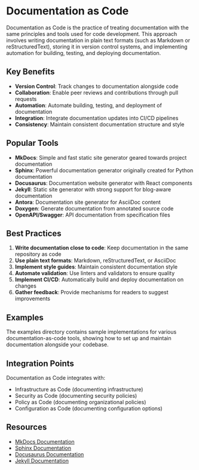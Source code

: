 # Documentation as Code

Documentation as Code is the practice of treating documentation with the same principles and tools used for code development. This approach involves writing documentation in plain text formats (such as Markdown or reStructuredText), storing it in version control systems, and implementing automation for building, testing, and deploying documentation.

## Key Benefits

- **Version Control**: Track changes to documentation alongside code
- **Collaboration**: Enable peer reviews and contributions through pull requests
- **Automation**: Automate building, testing, and deployment of documentation
- **Integration**: Integrate documentation updates into CI/CD pipelines
- **Consistency**: Maintain consistent documentation structure and style

## Popular Tools

- **MkDocs**: Simple and fast static site generator geared towards project documentation
- **Sphinx**: Powerful documentation generator originally created for Python documentation
- **Docusaurus**: Documentation website generator with React components
- **Jekyll**: Static site generator with strong support for blog-aware documentation
- **Antora**: Documentation site generator for AsciiDoc content
- **Doxygen**: Generate documentation from annotated source code
- **OpenAPI/Swagger**: API documentation from specification files

## Best Practices

1. **Write documentation close to code**: Keep documentation in the same repository as code
2. **Use plain text formats**: Markdown, reStructuredText, or AsciiDoc
3. **Implement style guides**: Maintain consistent documentation style
4. **Automate validation**: Use linters and validators to ensure quality
5. **Implement CI/CD**: Automatically build and deploy documentation on changes
6. **Gather feedback**: Provide mechanisms for readers to suggest improvements

## Examples

The examples directory contains sample implementations for various documentation-as-code tools, showing how to set up and maintain documentation alongside your codebase.

## Integration Points

Documentation as Code integrates with:
- Infrastructure as Code (documenting infrastructure)
- Security as Code (documenting security policies)
- Policy as Code (documenting organizational policies)
- Configuration as Code (documenting configuration options)

## Resources

- [MkDocs Documentation](https://www.mkdocs.org/)
- [Sphinx Documentation](https://www.sphinx-doc.org/)
- [Docusaurus Documentation](https://docusaurus.io/)
- [Jekyll Documentation](https://jekyllrb.com/docs/)
